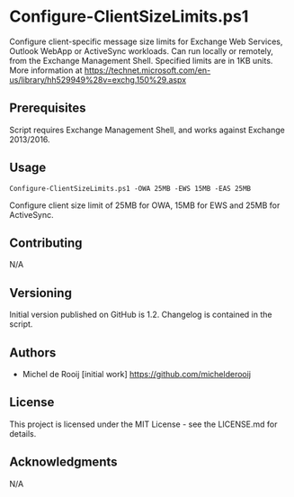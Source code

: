 # Configure-ClientSizeLimits.ps1

Configure client-specific message size limits for Exchange Web Services, Outlook WebApp
or ActiveSync workloads. Can run locally or remotely, from the Exchange Management Shell.
Specified limits are in 1KB units. 
More information at https://technet.microsoft.com/en-us/library/hh529949%28v=exchg.150%29.aspx

## Prerequisites

Script requires Exchange Management Shell, and works against Exchange 2013/2016.
	
## Usage

```
Configure-ClientSizeLimits.ps1 -OWA 25MB -EWS 15MB -EAS 25MB
```
Configure client size limit of 25MB for OWA, 15MB for EWS and 25MB for ActiveSync.

## Contributing

N/A

## Versioning

Initial version published on GitHub is 1.2. Changelog is contained in the script.

## Authors

* Michel de Rooij [initial work] https://github.com/michelderooij

## License

This project is licensed under the MIT License - see the LICENSE.md for details.

## Acknowledgments

N/A
 